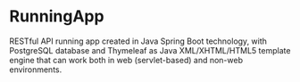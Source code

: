 # RunningApp
RESTful API running app created in Java Spring Boot technology, with PostgreSQL database and Thymeleaf as Java XML/XHTML/HTML5 template engine that can work both in web (servlet-based) and non-web environments.

